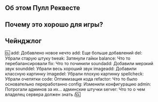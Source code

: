 <!-- Пишите **НИЖЕ** заголовков и **ВЫШЕ** коментариев, иначе это будет несмотрибельно. -->
<!-- Вы можете посмотреть Contributing.MD для детального описание процесса ПРов. -->

## Об этом Пулл Реквесте

<!-- Опишите Пулл Реквест. Пожалуйста убедитесь что каждое изменение задокументировано, в ином случае это затянет рассмотр и даже отпугнет мейнтейнеров от принятия вашего ПРа! -->

## Почему это хорошо для игры?

<!-- Пожалуйста добавьте короткой описание почему вы думаете, что эти изменения улучшат игру. Если вы не можете подобрать слова, возможно оно того не стоит вовсе. -->

## Чейнджлог
:cl:
add: Добавлено новое нечто
add: Еще больше добавлений
del: Убрали старую штуку
tweak: Затянули гайки
balance: Что то перебалансировали
fix: Что то починили
soundadd: Добавили мерзкий звук
sounddel: Убрали весь хороший звук
imageadd: Добавили классную картинку
imagedel: Убрали плохую картинку
spellcheck: Убрали очепятки
code: Оптимизация кода
refactor: Что то было основательно переработанно
config: Изменили конфигурацию
admin: Потрогали админов за их... админские штучки
server: Что то о чем владелец сервера должен знать
/:cl:

<!-- Оба тэга :cl: обязательны для работы чейнджлога! Вы можете написать свое имя справа от первого :cl: если хотите использовать имя отличное от вашего GitHub ника. -->
<!-- Вы можете использовать несколько одинаковых префиксов (они используются только для иконок в игре) и удалить неиспользуемые. Несмотря на некоторые тэги, чейнджлог как правило описывает как изменения затронут игроков, нежели список содержимого вашего ПРа. -->

